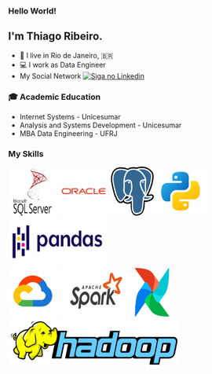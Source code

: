 ### Hello World!

## I'm Thiago Ribeiro.
- 📍  I live in Rio de Janeiro, 🇧🇷
- 💻 I work as Data Engineer
- My Social Network <a style="border-radius= 4px;" href="https://www.linkedin.com/in/thiago-ribeiro-3b6b6953/">
    <img alt="Siga no Linkedin" src="https://img.shields.io/badge/-LinkedIn-blue?style=flat-square&logo=Linkedin&logoColor=white&link=https://www.linkedin.com/in/diego-melo-1863971b2/"> </a>


### :mortar_board: Academic Education
- Internet Systems - Unicesumar
- Analysis and Systems Development - Unicesumar
- MBA Data Engineering - UFRJ

### My Skills
<img src="https://github.com/ThigaoRibeiro/img/blob/main/microsoft-sql-server-1.svg?token=ALFMMUAGKCIJ22J2WLWIBCTFBZFOU" alt="SQL-SERVER" width="100" height="100" style="max-width:100%;"></img>
<img src="https://github.com/ThigaoRibeiro/img/blob/main/oracle.svg?token=ALFMMUBZQWORC4DO3PZQEODFBZFUS" alt="Oracle" width="100" height="100" style="max-width:100%;">
<img src="https://github.com/ThigaoRibeiro/img/blob/main/postgresql.svg?token=ALFMMUCFKIR2WFHVV7NQ7ATFBZF2C" alt="PostgreSQL" width="90" height="100" style="max-width:100%;"/>
<img src="https://github.com/ThigaoRibeiro/img/blob/main/python.svg?token=ALFMMUAENQGL5SIISMSXRLDFBZF34" alt="Python" width="100" height="100" style="max-width:100%;"/>
<img src="https://github.com/ThigaoRibeiro/img/blob/main/pandas.svg?token=ALFMMUG6BAOSFHNYJAZ45SLFBZF54" alt="Pandas" width="200" height="100" style="max-width:100%;"/><br>
<img src="https://github.com/ThigaoRibeiro/img/blob/main/google-cloud.svg?token=ALFMMUBLV5AZKF6T6QIY7WTFBZGAY" alt="GCP" width="100" height="100" style="max-width:100%;"/>
<img src="https://github.com/ThigaoRibeiro/img/blob/main/apache-spark.svg?token=ALFMMUCNGLBSLF3WFHQC5RLFBZF7M" alt="Spark" width="150" height="100" style="max-width:100%;"/>
<img src="https://github.com/ThigaoRibeiro/img/blob/main/apache-Airflow.svg?token=ALFMMUDBJSBPZNFVK5XPQPLFBZGCE" alt="Airflow" width="70" height="100" style="max-width:100%;"/>
<img src="https://github.com/ThigaoRibeiro/img/blob/main/hadoop.svg?token=ALFMMUEKQ27LVZSFHSN7ATTFBZGDA" alt="Hadoop" width="350" height="100" style="max-width:100%;"/>
